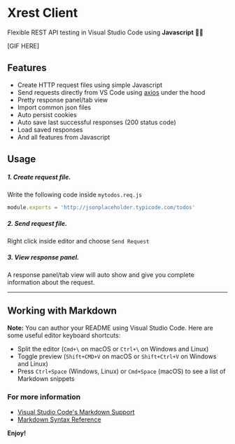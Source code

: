# Xrest Client

Flexible REST API testing in Visual Studio Code using **Javascript** 🤘🚀  
  
[GIF HERE]  

## Features

- Create HTTP request files using simple Javascript
- Send requests directly from VS Code using [axios](https://github.com/axios/axios) under the hood
- Pretty response panel/tab view
- Import common json files
- Auto persist cookies
- Auto save last successful responses (200 status code)
- Load saved responses
- And all features from Javascript 

## Usage

##### 1. Create request file.
Write the following code inside `mytodos.req.js`
```js
module.exports = 'http://jsonplaceholder.typicode.com/todos'
```
##### 2. Send request file.
Right click inside editor and choose `Send Request`
##### 3. View response panel.
A response panel/tab view will auto show and give you complete information about the request.

-----------------------------------------------------------------------------------------------------------

## Working with Markdown

**Note:** You can author your README using Visual Studio Code.  Here are some useful editor keyboard shortcuts:

* Split the editor (`Cmd+\` on macOS or `Ctrl+\` on Windows and Linux)
* Toggle preview (`Shift+CMD+V` on macOS or `Shift+Ctrl+V` on Windows and Linux)
* Press `Ctrl+Space` (Windows, Linux) or `Cmd+Space` (macOS) to see a list of Markdown snippets

### For more information

* [Visual Studio Code's Markdown Support](http://code.visualstudio.com/docs/languages/markdown)
* [Markdown Syntax Reference](https://help.github.com/articles/markdown-basics/)

**Enjoy!**
